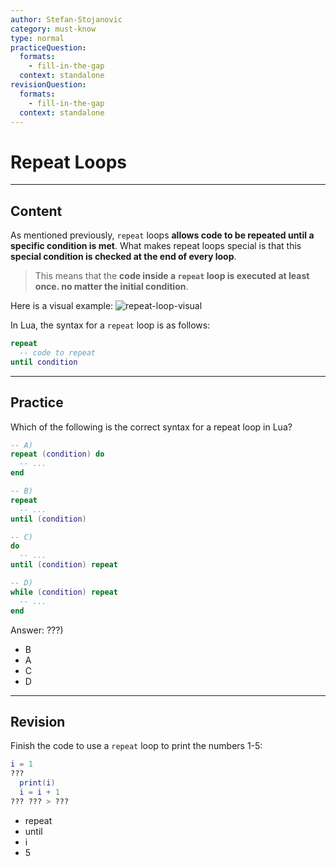 ```yaml
---
author: Stefan-Stojanovic
category: must-know
type: normal
practiceQuestion:
  formats:
    - fill-in-the-gap
  context: standalone
revisionQuestion:
  formats:
    - fill-in-the-gap
  context: standalone
---
```


# Repeat Loops

---
## Content

As mentioned previously, `repeat` loops **allows code to be repeated until a specific condition is met**. What makes repeat loops special is that this **special condition is checked at the end of every loop**.

> This means that the **code inside a `repeat` loop is executed at least once. no matter the initial condition**. 

Here is a visual example:
![repeat-loop-visual](https://img.enkipro.com/8ba4eb0a6ecc6971033a64e2936b48c8.png)

In Lua, the syntax for a `repeat` loop is as follows:

```lua
repeat
  -- code to repeat
until condition
```

--- 

## Practice

Which of the following is the correct syntax for a repeat loop in Lua?

```lua
-- A)
repeat (condition) do 
  -- ... 
end

-- B)
repeat 
  -- ... 
until (condition)

-- C)
do 
  -- ... 
until (condition) repeat

-- D)
while (condition) repeat 
  -- ... 
end
```

Answer: ???)

- B
- A
- C
- D 


---

## Revision

Finish the code to use a `repeat` loop to print the numbers 1-5:

```lua
i = 1
???
  print(i)
  i = i + 1
??? ??? > ???
```

- repeat
- until
- i 
- 5